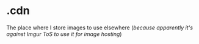 # .cdn
The place where I store images to use elsewhere (*because apparently it's against Imgur ToS to use it for image hosting*)
